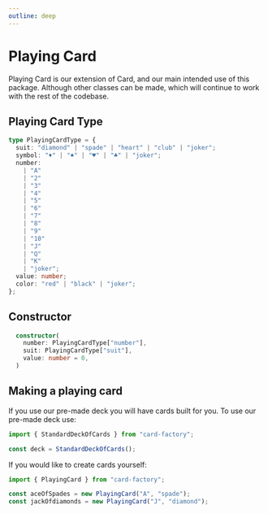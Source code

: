 ```yaml
---
outline: deep
---
```


# Playing Card

Playing Card is our extension of Card, and our main intended use of this package. Although other classes can be made, which will continue to work with the rest of the codebase.

## Playing Card Type

```typescript
type PlayingCardType = {
  suit: "diamond" | "spade" | "heart" | "club" | "joker";
  symbol: "♦" | "♠" | "♥" | "♣" | "joker";
  number:
    | "A"
    | "2"
    | "3"
    | "4"
    | "5"
    | "6"
    | "7"
    | "8"
    | "9"
    | "10"
    | "J"
    | "Q"
    | "K"
    | "joker";
  value: number;
  color: "red" | "black" | "joker";
};
```

## Constructor

```typescript
  constructor(
    number: PlayingCardType["number"],
    suit: PlayingCardType["suit"],
    value: number = 0,
  )
```

## Making a playing card

If you use our pre-made deck you will have cards built for you. To use our pre-made deck use:

```typescript
import { StandardDeckOfCards } from "card-factory";

const deck = StandardDeckOfCards();
```

If you would like to create cards yourself:

```typescript
import { PlayingCard } from "card-factory";

const aceOfSpades = new PlayingCard("A", "spade");
const jackOfdiamonds = new PlayingCard("J", "diamond");
```
